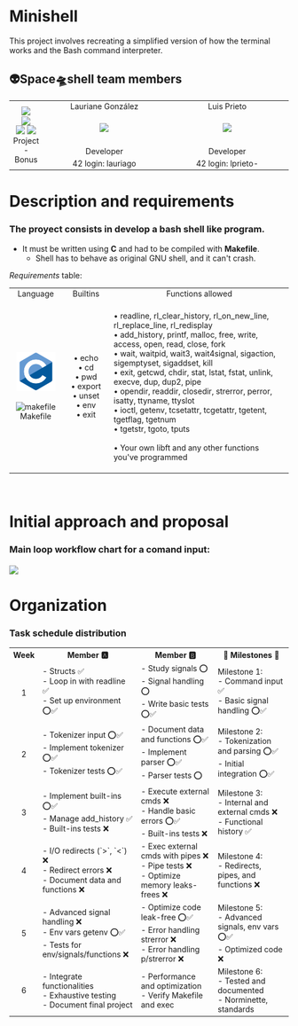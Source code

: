 # Minishell

This project involves recreating a simplified version of how the terminal works and the Bash command interpreter.<br>
<h2>👽Space🛸shell team members</h2>

<div align="center">
  
<table>
  <td rowspan="5">
    <div align="center"<a href="#"><img width="200" align="center" src="https://github.com/user-attachments/assets/a13492f8-ed80-4d05-996c-9752a4427a32"></a><br><a href="#"><img width="200" align="center" src="https://github.com/user-attachments/assets/2d7e0e6c-d78b-41d2-9207-996469406a5d"></a></div>
    <div align="center"><a href="#"><img width="65" src="https://github.com/user-attachments/assets/862ed238-2624-453a-a5cd-c3a8ce3617d3"></a>
    <a href="#"><img width="70" src="https://github.com/LLuisPP/42Cursus/assets/116104082/0df7dd81-56fb-4929-a023-67c7386906dc"></a><br>Project  -  Bonus</div>
  </td>
  <tr>
    <td align="center" width="260">Lauriane González</td>
    <td align="center" width="260">Luis Prieto</td>
  </tr>
  <tr>
    <td align="center"><br> <a href="https://github.com/Leegon8/minishell"><img width="150" src="https://github.com/user-attachments/assets/2e57f619-5dd7-4a7c-8f43-2a05d8d82722" /></a><br><br></td>
    <td align="center"><br> <a href="https://github.com/LLuisPP/42Cursus/tree/main/minishell"><img width="150" src="https://github.com/user-attachments/assets/e9a907a4-e31e-458f-a8c5-823420e87756" /></a><br><br></td>
  </tr>
    <td align="center">Developer</td>
    <td align="center">Developer</td>
  </tr>
  <tr>
    <td align="center">42 login: lauriago</td>
    <td align="center">42 login: lprieto-</td>
  </tr>
</table>

</div>

# Description and requirements

<h3 weight="bold">The proyect consists in develop a bash shell like program.</h3>

- It must be written using <b>C</b> and had to be compiled with <b>Makefile</b>.
  - Shell has to behave as original GNU shell, and it can't crash.

<em>Requirements</em> table:

<div align="center">
<table>
  <tr>
    <td align="center" width="100">Language</td>
    <td align="center">Builtins</td>
    <td align="center" width="550">Functions allowed</td>
  </tr>
  <tr>
    <td align="center"><img src="https://raw.githubusercontent.com/devicons/devicon/master/icons/c/c-original.svg" alt="c" width="70" height="70"/><br><br><img src="https://github.com/user-attachments/assets/bd668d04-50d1-496a-beb6-2190b1fe9241" alt="makefile" width="50" height="60"/><br>Makefile<br>
    </td>
    <td align="center" width="100">• echo <br> • cd <br> • pwd <br> • export <br> • unset <br> • env <br> • exit <br> </td>
    <td align="left" width="330"><br>
      • readline, rl_clear_history, rl_on_new_line, rl_replace_line, rl_redisplay <br>
      • add_history, printf, malloc, free, write, access, open, read, close, fork<br>
      • wait, waitpid, wait3, wait4signal, sigaction, sigemptyset, sigaddset, kill<br>
      • exit, getcwd, chdir, stat, lstat, fstat, unlink, execve, dup, dup2, pipe<br>
      • opendir, readdir, closedir, strerror, perror, isatty, ttyname, ttyslot<br>
      • ioctl, getenv, tcsetattr, tcgetattr, tgetent, tgetflag, tgetnum<br>
      • tgetstr, tgoto, tputs<br><br>
      • Your own libft and any other functions you've programmed<br>
      <br>
      </td>
  </tr>
</table>
</div>
<br>

# Initial approach and proposal

<h3 weight="bold">Main loop workflow chart for a comand input:</h3>

<img align="center" src="https://github.com/user-attachments/assets/a9ac53f9-7504-4321-a2e1-415df6b5c343"></img>

# Organization

<h3 weight="bold">Task schedule distribution</h3>

<div align="center">

<table>
  <tr>
    <th>Week</th>
    <th>Member 🅰️</th>
    <th>Member 🅱️</th>
    <th>📍 Milestones 📅</th>
  </tr>
  <tr>
    <td align="center">1</td>
    <td>- Structs ✅<br>- Loop in with readline ✅<br>- Set up environment ⭕✅</td>
    <td>- Study signals ⭕<br>- Signal handling ⭕<br>- Write basic tests ⭕✅</td>
    <td>Milestone 1:<br>- Command input ✅<br>- Basic signal handling ⭕✅</td>
  </tr>
  <tr>
    <td align="center">2</td>
    <td>- Tokenizer input ⭕✅<br>- Implement tokenizer ⭕✅<br>- Tokenizer tests ⭕✅</td>
    <td>- Document data and functions ⭕✅<br>- Implement parser ⭕✅<br>- Parser tests ⭕</td>
    <td>Milestone 2:<br>- Tokenization and parsing ⭕✅<br>- Initial integration ⭕✅</td>
  </tr>
  <tr>
    <td align="center">3</td>
    <td>- Implement built-ins ⭕✅<br>- Manage add_history ✅<br>- Built-ins tests ❌</td>
    <td>- Execute external cmds ❌<br>- Handle basic errors ⭕✅<br>- Built-ins tests ❌</td>
    <td>Milestone 3:<br>- Internal and external cmds ❌<br>- Functional history ✅</td>
  </tr>
  <tr>
    <td align="center">4</td> <td>- I/O redirects (`>`, `<`) ❌<br>- Redirect errors ❌<br>- Document data and functions ❌</td>
    <td>- Exec external cmds with pipes ❌<br>- Pipe tests ❌<br>- Optimize memory leaks-frees ❌</td>
    <td>Milestone 4:<br>- Redirects, pipes, and functions ❌</td>
  </tr>
    <tr> <td align="center">5</td>
      <td>- Advanced signal handling ❌<br>- Env vars getenv ⭕✅<br>- Tests for env/signals/functions ❌</td>
      <td>- Optimize code leak-free ⭕✅<br>- Error handling strerror ❌<br>- Error handling p/strerror ❌</td>
      <td>Milestone 5:<br>- Advanced signals, env vars ⭕✅<br>- Optimized code ❌</td>
    </tr>
    <tr>
      <td align="center">6</td>
      <td>- Integrate functionalities<br>- Exhaustive testing<br>- Document final project</td>
      <td>- Performance and optimization<br>- Verify Makefile and exec</td>
      <td>Milestone 6:<br>- Tested and documented<br>- Norminette, standards</td>
    </tr>
  </table>

</div>
